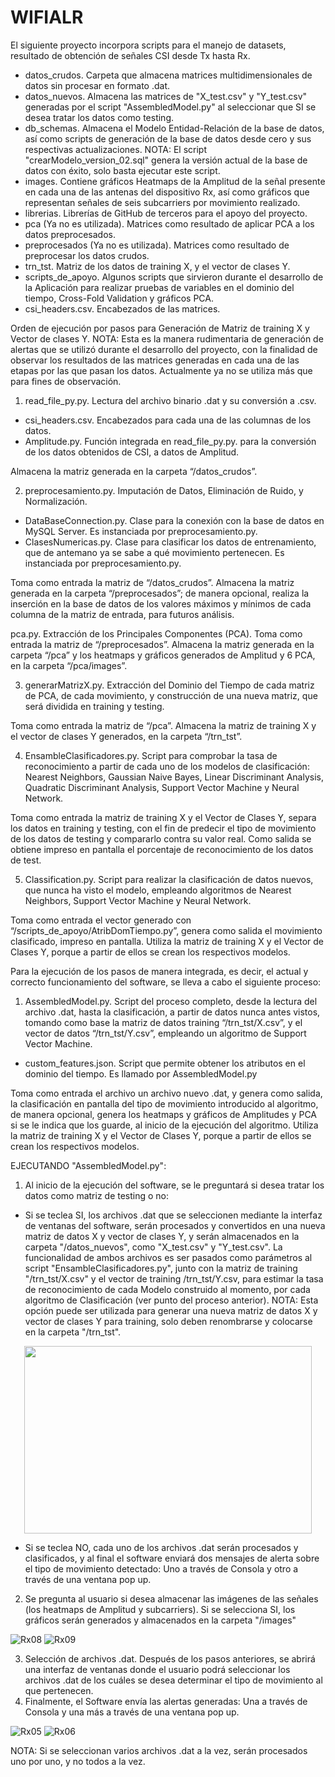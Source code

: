 # WIFIALR

El siguiente proyecto incorpora scripts para el manejo de datasets, resultado de obtención de señales CSI desde Tx hasta Rx.
* datos_crudos. Carpeta que almacena matrices multidimensionales de datos sin procesar en formato .dat.
* datos_nuevos. Almacena las matrices de "X_test.csv" y "Y_test.csv" generadas por el script "AssembledModel.py" al seleccionar que SI se desea tratar los datos como testing.
* db_schemas. Almacena el Modelo Entidad-Relación de la base de datos, así como scripts de generación de la base de datos desde cero y sus respectivas actualizaciones. NOTA: El script "crearModelo_version_02.sql" genera la versión actual de la base de datos con éxito, solo basta ejecutar este script.
* images. Contiene gráficos Heatmaps de la Amplitud de la señal presente en cada una de las antenas del dispositivo Rx, así como gráficos que representan señales de seis subcarriers por movimiento realizado.
* librerias. Librerías de GitHub de terceros para el apoyo del proyecto.
* pca (Ya no es utilizada). Matrices como resultado de aplicar PCA a los datos preprocesados. 
* preprocesados (Ya no es utilizada). Matrices como resultado de preprocesar los datos crudos.
* trn_tst. Matriz de los datos de training X, y el vector de clases Y.
* scripts_de_apoyo. Algunos scripts que sirvieron durante el desarrollo de la Aplicación para realizar pruebas de variables en el dominio del tiempo, Cross-Fold Validation y gráficos PCA.
* csi_headers.csv. Encabezados de las matrices.

Orden de ejecución por pasos para Generación de Matriz de training X y Vector de clases Y. 
NOTA: Esta es la manera rudimentaria de generación de alertas que se utilizó durante el desarrollo del proyecto, con la finalidad de observar los resultados de las matrices generadas en cada una de las etapas por las que pasan los datos. Actualmente ya no se utiliza más que para fines de observación.

1.	read_file_py.py. Lectura del archivo binario .dat y su conversión a .csv.
  *	csi_headers.csv. Encabezados para cada una de las columnas de los datos.
  *	Amplitude.py. Función integrada en  read_file_py.py.  para la conversión de los datos obtenidos de CSI, a datos de Amplitud.

Almacena la matriz generada en la carpeta “/datos_crudos”.

2.	preprocesamiento.py. Imputación de Datos, Eliminación de Ruido, y Normalización.
  *	DataBaseConnection.py. Clase para la conexión con la base de datos en MySQL Server. Es instanciada por preprocesamiento.py.
  *	ClasesNumericas.py. Clase para clasificar los datos de entrenamiento, que de antemano ya se sabe a qué movimiento pertenecen. Es instanciada por preprocesamiento.py.

Toma como entrada la matriz de “/datos_crudos”. Almacena la matriz generada en la carpeta “/preprocesados”; de manera opcional, realiza la inserción en la base de datos de los valores máximos y mínimos de cada columna de la matriz de entrada, para futuros análisis.

pca.py. Extracción de los Principales Componentes (PCA). 
Toma como entrada la matriz de “/preprocesados”. Almacena la matriz generada en la carpeta “/pca” y los heatmaps y gráficos generados de Amplitud y 6 PCA, en la carpeta “/pca/images”.

3.	generarMatrizX.py. Extracción del Dominio del Tiempo de cada matriz de PCA, de cada movimiento, y construcción de una nueva matriz, que será dividida en training y testing.

Toma como entrada la matriz de “/pca”. Almacena la matriz de training X y el vector de clases Y generados, en la carpeta “/trn_tst”.

4.	EnsambleClasificadores.py. Script para comprobar la tasa de reconocimiento a partir de cada uno de los modelos de clasificación: Nearest Neighbors, Gaussian Naive Bayes, Linear Discriminant Analysis, Quadratic Discriminant Analysis, Support Vector Machine y Neural Network.

Toma como entrada la matriz de training X y el Vector de Clases Y, separa los datos en training y testing, con el fin de predecir el tipo de movimiento de los datos de testing y compararlo contra su valor real. Como salida se obtiene impreso en pantalla el porcentaje de reconocimiento de los datos de test.

5.	Classification.py. Script para realizar la clasificación de datos nuevos, que nunca ha visto el modelo, empleando algoritmos de Nearest Neighbors, Support Vector Machine y Neural Network.

Toma como entrada el vector generado con “/scripts_de_apoyo/AtribDomTiempo.py”, genera como salida el movimiento clasificado, impreso en pantalla. Utiliza la matriz de training X y el Vector de Clases Y, porque a partir de ellos se crean los respectivos modelos.


Para la ejecución de los pasos de manera integrada, es decir, el actual y correcto funcionamiento del software, se lleva a cabo el siguiente proceso:
1.	AssembledModel.py. Script del proceso completo, desde la lectura del archivo .dat, hasta la clasificación, a partir de datos nunca antes vistos, tomando como base la matriz de datos training “/trn_tst/X.csv”, y el vector de datos “/trn_tst/Y.csv”, empleando un algoritmo de Support Vector Machine.
  *	custom_features.json. Script que permite obtener los atributos en el dominio del tiempo.  Es llamado por AssembledModel.py

Toma como entrada el archivo un archivo nuevo .dat, y genera como salida, la clasificación en pantalla del tipo de movimiento introducido al algoritmo, de manera opcional, genera los heatmaps y gráficos de Amplitudes y PCA si se le indica que los guarde, al inicio de la ejecución del algoritmo. Utiliza la matriz de training X y el Vector de Clases Y, porque a partir de ellos se crean los respectivos modelos.

EJECUTANDO "AssembledModel.py":

1. Al inicio de la ejecución del software, se le preguntará si desea tratar los datos como matriz de testing o no:
 * Si se teclea SI, los archivos .dat que se seleccionen mediante la interfaz de ventanas del software, serán procesados y convertidos en una nueva matriz de datos X y vector de clases Y, y serán almacenados en la carpeta "/datos_nuevos", como "X_test.csv" y "Y_test.csv". La funcionalidad de ambos archivos es ser pasados como parámetros al script "EnsambleClasificadores.py", junto con la matriz de training "/trn_tst/X.csv" y el vector de training /trn_tst/Y.csv, para estimar la tasa de reconocimiento de cada Modelo construido al momento, por cada algoritmo de Clasificación (ver punto del proceso anterior).
NOTA: Esta opción puede ser utilizada para generar una nueva matriz de datos X y vector de clases Y para training, solo deben renombrarse y colocarse en la carpeta "/trn_tst".

<p align="center">
  <img width="460" height="300" src="https://user-images.githubusercontent.com/41920284/122335289-df12f800-ceef-11eb-85c3-65a74033685c.png">
</p>

 * Si se teclea NO, cada uno de los archivos .dat serán procesados y clasificados, y al final el software enviará dos mensajes de alerta sobre el tipo de movimiento detectado: Uno a través de Consola y otro a través de una ventana pop up.

2. Se pregunta al usuario si desea almacenar las imágenes de las señales (los heatmaps de Amplitud y subcarriers). Si se selecciona SI, los gráficos serán generados y almacenados en la carpeta "/images" 

![Rx08](https://user-images.githubusercontent.com/41920284/122335344-fa7e0300-ceef-11eb-9014-1610e15e6e5b.png)
![Rx09](https://user-images.githubusercontent.com/41920284/122335360-feaa2080-ceef-11eb-9d49-9e1cdc0c5d77.png)

3. Selección de archivos .dat. Después de los pasos anteriores, se abrirá una interfaz de ventanas donde el usuario podrá seleccionar los archivos .dat de los cuáles se desea determinar el tipo de movimiento al que pertenecen.
4. Finalmente, el Software envía las alertas generadas: Una a través de Consola y una más a través de una ventana pop up.

![Rx05](https://user-images.githubusercontent.com/41920284/122335568-58124f80-cef0-11eb-82eb-864be165ec33.png)
![Rx06](https://user-images.githubusercontent.com/41920284/122335575-5ba5d680-cef0-11eb-8c5a-23fb9de5bdc1.png)

NOTA: Si se seleccionan varios archivos .dat a la vez, serán procesados uno por uno, y no todos a la vez.






